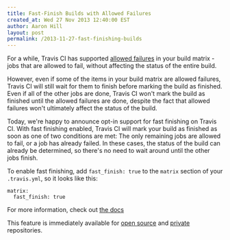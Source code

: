 ```yaml
---
title: Fast-Finish Builds with Allowed Failures
created_at: Wed 27 Nov 2013 12:40:00 EST
author: Aaron Hill
layout: post
permalink: /2013-11-27-fast-finishing-builds
---
```


For a while, Travis CI has supported [allowed failures](http://docs.travis-ci.com/user/build-configuration/#Rows-That-are-Allowed-To-Fail) in your build matrix -
jobs that are allowed to fail, without affecting the status of the entire build.

However, even if some of the items in your build matrix are allowed failures, Travis CI will still wait for them to finish before marking the build as finished.
Even if all of the other jobs are done, Travis CI won't mark the build as finished until the allowed failures are done, despite the fact that allowed failures won't ultimately affect the status of the build.

Today, we're happy to announce opt-in support for fast finishing on Travis CI. With fast finishing enabled, Travis CI will mark your build as finished as soon as one of two conditions are met:
The only remaining jobs are allowed to fail, or a job has already failed. In these cases, the status of the build can already be determined, so there's no need to wait around until the other jobs finish.

To enable fast finishing, add `fast_finish: true` to the `matrix` section of your `.travis.yml`, so it looks like this:

    matrix:
      fast_finish: true

For more information, check out [the docs](http://docs.travis-ci.com/user/build-configuration)

This feature is immediately available for [open source](https://travis-ci.org/) and [private](https://travis-ci.com/) repositories.
